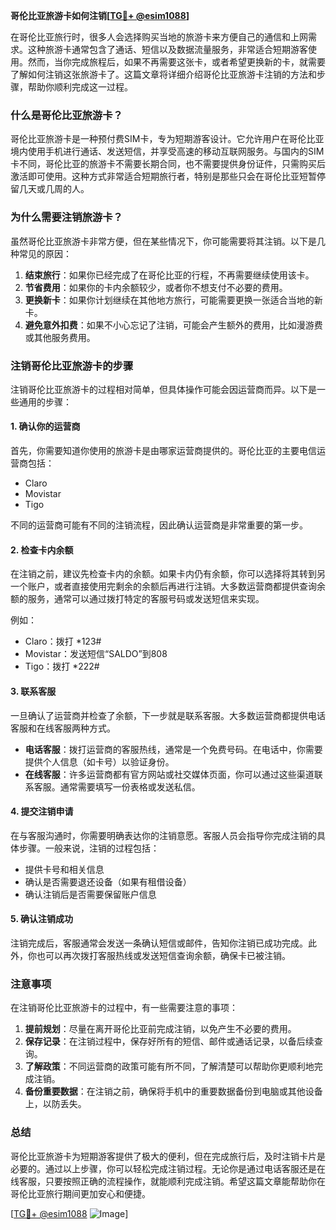 **哥伦比亚旅游卡如何注销[[TG💪+ @esim1088](https://t.me/s/esim1088)]**

在哥伦比亚旅行时，很多人会选择购买当地的旅游卡来方便自己的通信和上网需求。这种旅游卡通常包含了通话、短信以及数据流量服务，非常适合短期游客使用。然而，当你完成旅程后，如果不再需要这张卡，或者希望更换新的卡，就需要了解如何注销这张旅游卡了。这篇文章将详细介绍哥伦比亚旅游卡注销的方法和步骤，帮助你顺利完成这一过程。

### 什么是哥伦比亚旅游卡？

哥伦比亚旅游卡是一种预付费SIM卡，专为短期游客设计。它允许用户在哥伦比亚境内使用手机进行通话、发送短信，并享受高速的移动互联网服务。与国内的SIM卡不同，哥伦比亚的旅游卡不需要长期合同，也不需要提供身份证件，只需购买后激活即可使用。这种方式非常适合短期旅行者，特别是那些只会在哥伦比亚短暂停留几天或几周的人。

### 为什么需要注销旅游卡？

虽然哥伦比亚旅游卡非常方便，但在某些情况下，你可能需要将其注销。以下是几种常见的原因：

1. **结束旅行**：如果你已经完成了在哥伦比亚的行程，不再需要继续使用该卡。
2. **节省费用**：如果你的卡内余额较少，或者你不想支付不必要的费用。
3. **更换新卡**：如果你计划继续在其他地方旅行，可能需要更换一张适合当地的新卡。
4. **避免意外扣费**：如果不小心忘记了注销，可能会产生额外的费用，比如漫游费或其他服务费用。

### 注销哥伦比亚旅游卡的步骤

注销哥伦比亚旅游卡的过程相对简单，但具体操作可能会因运营商而异。以下是一些通用的步骤：

#### 1. 确认你的运营商

首先，你需要知道你使用的旅游卡是由哪家运营商提供的。哥伦比亚的主要电信运营商包括：

- Claro
- Movistar
- Tigo

不同的运营商可能有不同的注销流程，因此确认运营商是非常重要的第一步。

#### 2. 检查卡内余额

在注销之前，建议先检查卡内的余额。如果卡内仍有余额，你可以选择将其转到另一个账户，或者直接使用完剩余的余额后再进行注销。大多数运营商都提供查询余额的服务，通常可以通过拨打特定的客服号码或发送短信来实现。

例如：
- Claro：拨打 *123#
- Movistar：发送短信“SALDO”到808
- Tigo：拨打 *222#

#### 3. 联系客服

一旦确认了运营商并检查了余额，下一步就是联系客服。大多数运营商都提供电话客服和在线客服两种方式。

- **电话客服**：拨打运营商的客服热线，通常是一个免费号码。在电话中，你需要提供个人信息（如卡号）以验证身份。
- **在线客服**：许多运营商都有官方网站或社交媒体页面，你可以通过这些渠道联系客服。通常需要填写一份表格或发送私信。

#### 4. 提交注销申请

在与客服沟通时，你需要明确表达你的注销意愿。客服人员会指导你完成注销的具体步骤。一般来说，注销的过程包括：

- 提供卡号和相关信息
- 确认是否需要退还设备（如果有租借设备）
- 确认注销后是否需要保留账户信息

#### 5. 确认注销成功

注销完成后，客服通常会发送一条确认短信或邮件，告知你注销已成功完成。此外，你也可以再次拨打客服热线或发送短信查询余额，确保卡已被注销。

### 注意事项

在注销哥伦比亚旅游卡的过程中，有一些需要注意的事项：

1. **提前规划**：尽量在离开哥伦比亚前完成注销，以免产生不必要的费用。
2. **保存记录**：在注销过程中，保存好所有的短信、邮件或通话记录，以备后续查询。
3. **了解政策**：不同运营商的政策可能有所不同，了解清楚可以帮助你更顺利地完成注销。
4. **备份重要数据**：在注销之前，确保将手机中的重要数据备份到电脑或其他设备上，以防丢失。

### 总结

哥伦比亚旅游卡为短期游客提供了极大的便利，但在完成旅行后，及时注销卡片是必要的。通过以上步骤，你可以轻松完成注销过程。无论你是通过电话客服还是在线客服，只要按照正确的流程操作，就能顺利完成注销。希望这篇文章能帮助你在哥伦比亚旅行期间更加安心和便捷。

[[TG💪+ @esim1088](https://t.me/s/esim1088) ![Image](https://i.postimg.cc/4NQfJmqS/Snipaste-2025-05-13-00-14-12.png)]
